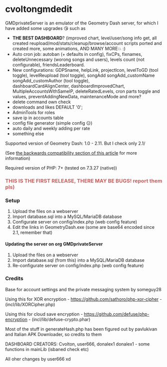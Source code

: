 
# cvoltongmdedit
GMDprivateServer is an emulator of the Geometry Dash server, for which I have added some upgrades 😘
such as
 - **THE BEST DASHBOARD**? (improved chart, level/user/song info get, all   
   created reupload/mod/stats/cleanup/browse/account scripts ported and 
   created more, some animations, AND MANY MORE💥 :)
 - Auto cron job:    autoban (+ defaults in config), fixCPs, fixnames,
   deleteUnnecessary    (worong songs and users), levels count (not
   configurable),    friendsLeaderboard.
 - New configurations: GDPSname, helpLink,    projectIcon, levelToGD
   (tool toggle), levelReupload (tool toggle),    songAdd
   songAdd_customName songAdd_customAuthor (tool toggle),   
   dashboardCardAlignCenter, dashboardImprovedChart,   
   MultipleAccountsWithSameIP, deleteRatedLevels, cron parts toggle and 
   values, preventAddingNewData, maintenanceMode and more?
 - delete command own check
 - downloads and likes DEFAULT '0';
 - AdminTools for roles
 - save ip in accounts table
 - config file generator (simple config 😑)
 - auto daily and weekly adding per rate
 - something else

Supported version of Geometry Dash: 1.0 - 2.11. But I check only 2.1/

(See [the backwards compatibility section of this article](https://github.com/Cvolton/GMDprivateServer/wiki/Deliberate-differences-from-real-GD) for more information)

Required version of PHP: 7+ (tested on 7.3.27 (native))

<h3 style="color: indianred;">THIS IS THE FIRST RELEASE, THERE MAY BE BUGS! report them pls)</h3>

### Setup
1) Upload the files on a webserver
2) Import database.sql into a MySQL/MariaDB database
4) Configurate server on config/index.php (web config feature)
5) Edit the links in GeometryDash.exe (some are base64 encoded since 2.1, remember that)

#### Updating the server on org GMDprivateServer
1) Upload the files on a webserver
2) Import database.sql (from this) into a MySQL/MariaDB database
3) Re-configurate server on config/index.php (web config feature)

### Credits
Base for account settings and the private messaging system by someguy28

Using this for XOR encryption - https://github.com/sathoro/php-xor-cipher - (incl/lib/XORCipher.php)

Using this for cloud save encryption - https://github.com/defuse/php-encryption - (incl/lib/defuse-crypto.phar)

Most of the stuff in generateHash.php has been figured out by pavlukivan and Italian APK Downloader, so credits to them

DASHBOARD CREATORS: Cvolton, user666, donalex1
donalex1 - some functions in mainLib (isbaned check etc)

All oher changes by user666 xd
